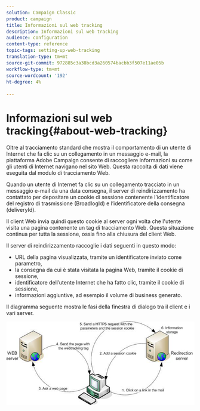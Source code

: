 ```yaml
---
solution: Campaign Classic
product: campaign
title: Informazioni sul web tracking
description: Informazioni sul web tracking
audience: configuration
content-type: reference
topic-tags: setting-up-web-tracking
translation-type: tm+mt
source-git-commit: 972885c3a38bcd3a260574bacbb3f507e11ae05b
workflow-type: tm+mt
source-wordcount: '192'
ht-degree: 4%

---
```



# Informazioni sul web tracking{#about-web-tracking}

Oltre al tracciamento standard che mostra il comportamento di un utente di Internet che fa clic su un collegamento in un messaggio e-mail, la piattaforma Adobe Campaign  consente di raccogliere informazioni su come gli utenti di Internet navigano nel sito Web. Questa raccolta di dati viene eseguita dal modulo di tracciamento Web.

Quando un utente di Internet fa clic su un collegamento tracciato in un messaggio e-mail da una data consegna, il server di reindirizzamento ha contattato per depositare un cookie di sessione contenente l’identificatore del registro di trasmissione (BroadlogId) e l’identificatore della consegna (deliveryId).

Il client Web invia quindi questo cookie al server ogni volta che l&#39;utente visita una pagina contenente un tag di tracciamento Web. Questa situazione continua per tutta la sessione, ossia fino alla chiusura del client Web.

Il server di reindirizzamento raccoglie i dati seguenti in questo modo:

* URL della pagina visualizzata, tramite un identificatore inviato come parametro,
* la consegna da cui è stata visitata la pagina Web, tramite il cookie di sessione,
* identificatore dell’utente Internet che ha fatto clic, tramite il cookie di sessione,
* informazioni aggiuntive, ad esempio il volume di business generato.

Il diagramma seguente mostra le fasi della finestra di dialogo tra il client e i vari server.

![](assets/d_ncs_integration_webtracking_structure1.png)

